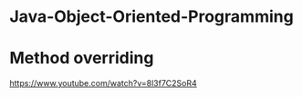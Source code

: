 # Java-Object-Oriented-Programming


# Method overriding
https://www.youtube.com/watch?v=8l3f7C2SoR4
